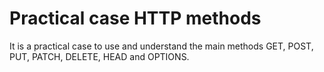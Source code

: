 # Practical case HTTP methods
It is a practical case to use and understand the main methods GET, POST, PUT, PATCH, DELETE, HEAD and OPTIONS.

